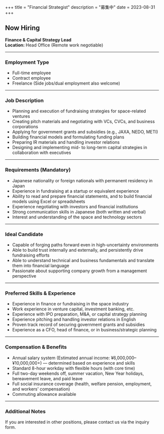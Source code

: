 +++
title = "Financial Strategist"
description = "募集中"
date = 2023-08-31
+++

## Now Hiring  
**Finance & Capital Strategy Lead**  
**Location:** Head Office (Remote work negotiable)

---

### Employment Type  
- Full-time employee  
- Contract employee  
- Freelance (Side jobs/dual employment also welcome)

---

### Job Description  
- Planning and execution of fundraising strategies for space-related ventures  
- Creating pitch materials and negotiating with VCs, CVCs, and business corporations  
- Applying for government grants and subsidies (e.g., JAXA, NEDO, METI)  
- Building financial models and formulating funding plans  
- Preparing IR materials and handling investor relations  
- Designing and implementing mid- to long-term capital strategies in collaboration with executives

---

### Requirements (Mandatory)  
- Japanese nationality or foreign nationals with permanent residency in Japan  
- Experience in fundraising at a startup or equivalent experience  
- Ability to read and prepare financial statements, and to build financial models using Excel or spreadsheets  
- Experience negotiating with investors and financial institutions  
- Strong communication skills in Japanese (both written and verbal)  
- Interest and understanding of the space and technology sectors

---

### Ideal Candidate  
- Capable of forging paths forward even in high-uncertainty environments  
- Able to build trust internally and externally, and persistently drive fundraising efforts  
- Able to understand technical and business fundamentals and translate them into financial language  
- Passionate about supporting company growth from a management perspective

---

### Preferred Skills & Experience  
- Experience in finance or fundraising in the space industry  
- Work experience in venture capital, investment banking, etc.  
- Experience with IPO preparation, M&A, or capital strategy planning  
- Experience pitching and handling investor relations in English  
- Proven track record of securing government grants and subsidies  
- Experience as a CFO, head of finance, or in business/strategic planning

---

### Compensation & Benefits  
- Annual salary system (Estimated annual income: ¥6,000,000–¥10,000,000+) — determined based on experience and skills  
- Standard 8-hour workday with flexible hours (with core time)  
- Full two-day weekends off, summer vacation, New Year holidays, bereavement leave, and paid leave  
- Full social insurance coverage (health, welfare pension, employment, and workers' compensation)  
- Commuting allowance available

---

### Additional Notes  
If you are interested in other positions, please contact us via the inquiry form.
